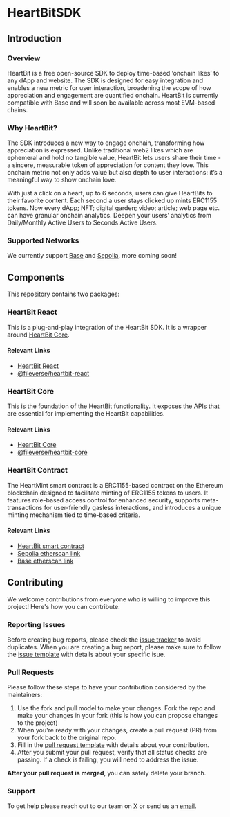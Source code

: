 # HeartBitSDK

## Introduction

### Overview

HeartBit is a free open-source SDK to deploy time-based ‘onchain likes’ to any dApp and website. The SDK is designed for easy integration and enables a new metric for user interaction, broadening the scope of how appreciation and engagement are quantified onchain. HeartBit is currently compatible with Base and will soon be available across most EVM-based chains.

### Why HeartBit?

The SDK introduces a new way to engage onchain, transforming how appreciation is expressed. Unlike traditional web2 likes which are ephemeral and hold no tangible value, HeartBit lets users share their time - a sincere, measurable token of appreciation for content they love. This onchain metric not only adds value but also depth to user interactions: it’s a meaningful way to show onchain love.

With just a click on a heart, up to 6 seconds, users can give HeartBits to their favorite content. Each second a user stays clicked up mints ERC1155 tokens. Now every dApp; NFT; digital garden; video; article; web page etc. can have granular onchain analytics. Deepen your users’ analytics from Daily/Monthly Active Users to Seconds Active Users.

### Supported Networks

We currently support [Base](https://chainlist.org/chain/8453) and [Sepolia](https://chainlist.org/chain/58008), more coming soon!

## Components

This repository contains two packages:

### HeartBit React

This is a plug-and-play integration of the HeartBit SDK. It is a wrapper around [HeartBit Core](https://github.com/fileverse/HeartBitSDK/tree/main/packages/heartbit-core).

#### Relevant Links

- [HeartBit React](https://github.com/fileverse/HeartBitSDK/tree/main/packages/heartbit-react)
- [@fileverse/heartbit-react](https://www.npmjs.com/package/@fileverse/heartbit-react)

### HeartBit Core

This is the foundation of the HeartBit functionality. It exposes the APIs that are essential for implementing the HeartBit capabilities.

#### Relevant Links

- [HeartBit Core](https://github.com/fileverse/HeartBitSDK/tree/main/packages/heartbit-core)
- [@fileverse/heartbit-core](https://www.npmjs.com/package/@fileverse/heartbit-core)

### HeartBit Contract

The HeartMint smart contract is a ERC1155-based contract on the Ethereum blockchain designed to facilitate minting of ERC1155 tokens to users. It features role-based access control for enhanced security, supports meta-transactions for user-friendly gasless interactions, and introduces a unique minting mechanism tied to time-based criteria.

#### Relevant Links

- [HeartBit smart contract](https://github.com/fileverse/fileverse-smartcontracts-v2/blob/feat/base/contracts/heartbit.sol)
- [Sepolia etherscan link](https://sepolia.etherscan.io/address/0x47E3fd3331a89822A980DA7Fe51592bD6f900FE6)
- [Base etherscan link](https://basescan.org/address/0x5290B2e25c98015cE80b43C5c5CfBd01aA372E04)

## Contributing

We welcome contributions from everyone who is willing to improve this project! Here's how you can contribute:

### Reporting Issues

Before creating bug reports, please check the [issue tracker](https://github.com/fileverse/HeartBitSDK/issues) to avoid duplicates. When you are creating a bug report, please make sure to follow the [issue template](https://github.com/fileverse/HeartBitSDK/issues/1) with details about your specific isue.

### Pull Requests

Please follow these steps to have your contribution considered by the maintainers:

1. Use the fork and pull model to make your changes. Fork the repo and make your changes in your fork (this is how you can propose changes to the project)
2. When you're ready with your changes, create a pull request (PR) from your fork back to the original repo.
3. Fill in the [pull request template](https://github.com/fileverse/HeartBitSDK/blob/main/PULL_REQUEST_TEMPLATE.md) with details about your contribution.
4. After you submit your pull request, verify that all status checks are passing. If a check is failing, you will need to address the issue.

**After your pull request is merged**, you can safely delete your branch.

### Support

To get help please reach out to our team on [X](https://x.com/fileverse) or send us an [email](mailto:hello@fileverse.io?subject=[Help]HeartBitSDK).
